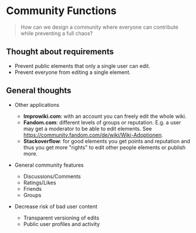 # Community Functions

> How can we design a community where everyone can contribute while preventing a full chaos?

## Thought about requirements

- Prevent public elements that only a single user can edit.
- Prevent everyone from editing a single element.

## General thoughts

- Other applications

  - **Improwiki.com**: with an account you can freely edit the whole wiki.
  - **Fandom.com**: different levels of groups or reputation. E.g. a user may get a moderator to be able to edit elements. See https://community.fandom.com/de/wiki/Wiki-Adoptionen.
  - **Stackoverflow**: for good elements you get points and reputation and thus you get more "rights" to edit other people elements or publish more.

- General community features

  - Discussions/Comments
  - Ratings/Likes
  - Friends
  - Groups

- Decrease risk of bad user content
  - Transparent versioning of edits
  - Public user profiles and activity
